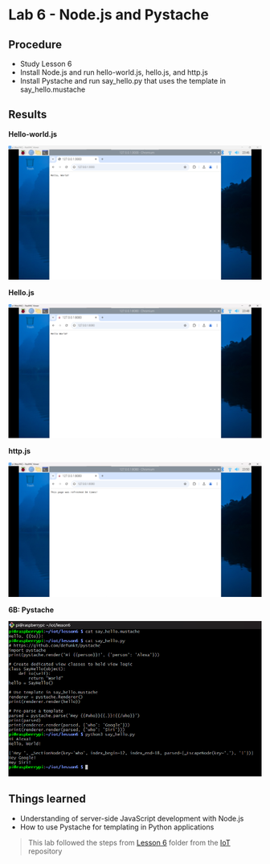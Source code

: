 # Lab 6 - Node.js and Pystache

## Procedure
* Study Lesson 6
* Install Node.js and run hello-world.js, hello.js, and http.js
* Install Pystache and run say_hello.py that uses the template in say_hello.mustache

## Results
**Hello-world.js**

![HelloWorld](hello_world-Lab_6.png)

**Hello.js**

![hello](hello-Lab_6.png)

**http.js**

![http](http-Lab_6.png)

**6B: Pystache**

![pystache](Pystache-Lab_6.png)

## Things learned
* Understanding of server-side JavaScript development with Node.js
* How to use Pystache for templating in Python applications


> This lab followed the steps from [Lesson 6](https://github.com/kevinwlu/iot/tree/master/lesson6) folder from the [IoT](https://github.com/kevinwlu/iot) repository

